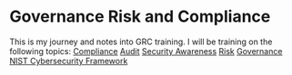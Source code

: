 # Governance Risk and Compliance
This is my journey and notes into GRC training.
I will be training on the following topics:
[Compliance](Compliance)
[Audit](Audit)
[Security Awareness](Security-Awareness)
[Risk](Risk)
[Governance](Governance)
[NIST Cybersecurity Framework](https://github.com/Sean-Everett/GRC/NIST)<br><br>
